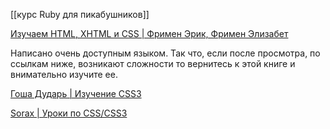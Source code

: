 [[курс Ruby для пикабушников]]

[Изучаем HTML, XHTML и CSS | Фримен Эрик, Фримен Элизабет](https://www.ozon.ru/context/detail/id/30536415/?stat=YW5fMQ%3D%3D)

Написано очень доступным языком. Так что, если после просмотра, по ссылкам ниже, возникают сложности то вернитесь к этой книге и внимательно изучите ее.

  

[Гоша Дударь | Изучение CSS3](https://www.youtube.com/watch?v=p9UdfYguhn8)

  

[Sorax | Уроки по CSS/CSS3](https://www.youtube.com/watch?v=IsZDtOYUWvk&list=PL026CCEB5125879C2)